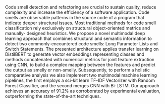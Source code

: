 Code smell detection and refactoring are crucial to sustain quality, reduce complexity and increase the efficiency of a software application. Code smells are observable patterns in the source code of a program that indicate deeper structural issues. Most traditional methods for code smell classification rely exclusively on structural object-oriented metrics and manually- designed heuristics. We propose a novel multimodal deep learning approach that combines structural and semantic information to detect two commonly-encountered code smells: Long Parameter Lists and Switch Statements. The presented architecture applies transfer learning on DistilBERT to generate vector embeddings representing classes and methods concatenated with numerical metrics for joint feature extraction using CNN, to build a complex mapping between the features and predict the output as smelly or non-smelly. Subsequently, to perform a holistic comparative analysis we also implement two multimodal machine learning pipelines, the first employs a sci-kit learn TF-IDF Vectorizer with Random Forest Classifier, and the second merges CNN with Bi-LSTM. Our approach achieves an accuracy of 91.2% as corroborated by experimental evaluation, outperforming the state-of-the-art techniques.
